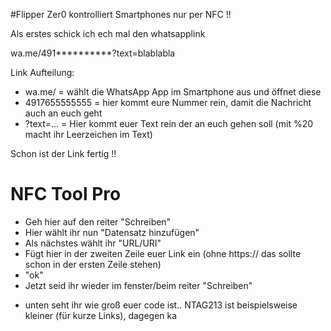 #Flipper Zer0 kontrolliert Smartphones nur per NFC !!


Als erstes schick ich ech mal den whatsapplink

wa.me/491**********?text=blablabla

Link Aufteilung:
* wa.me/ = wählt die WhatsApp App im Smartphone aus und öffnet diese
* 4917655555555 = hier kommt eure Nummer rein, damit die Nachricht auch an euch geht
* ?text=... = Hier kommt euer Text rein der an euch gehen soll (mit %20 macht ihr Leerzeichen im Text)

Schon ist der Link fertig !!

# NFC Tool Pro
* Geh hier auf den reiter "Schreiben"
* Hier wählt ihr nun "Datensatz hinzufügen"
* Als nächstes wählt ihr "URL/URI"
* Fügt hier in der zweiten Zeile euer Link ein (ohne https:// das sollte schon in der ersten Zeile stehen)
* "ok"
* Jetzt seid ihr wieder im fenster/beim reiter "Schreiben"
- unten seht ihr wie groß euer code ist.. NTAG213 ist beispielsweise kleiner (für kurze Links), dagegen ka


